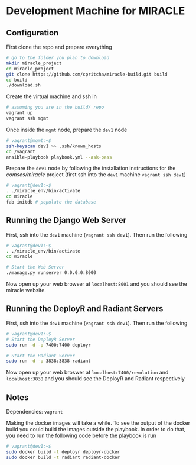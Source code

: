 Development Machine for MIRACLE
===============================

Configuration
-------------

First clone the repo and prepare everything

```bash
# go to the folder you plan to download
mkdir miracle_project
cd miracle_project
git clone https://github.com/cpritcha/miracle-build.git build
cd build
./download.sh
```

Create the virtual machine and ssh in

```bash
# assuming you are in the build/ repo
vagrant up
vagrant ssh mgmt
```

Once inside the `mgmt` node, prepare the `dev1` node

```bash
# vagrant@mgmt:~$ 
ssh-keyscan dev1 >> .ssh/known_hosts
cd /vagrant
ansible-playbook playbook.yml --ask-pass
```

Prepare the `dev1` node by following the installation instructions for the 
*comses/miracle* project (first ssh into the `dev1` machine `vagrant ssh dev1`)

```bash
# vagrant@dev1:~$
. ./miracle_env/bin/activate
cd miracle
fab initdb # populate the database
```

Running the Django Web Server
-----------------------------

First, ssh into the `dev1` machine (`vagrant ssh dev1`). Then run the following

```bash
# vagrant@dev1:~$
. ./miracle_env/bin/activate
cd miracle

# Start the Web Server
./manage.py runserver 0.0.0.0:8000
```

Now open up your web browser at `localhost:8001` and you should see the miracle
website.

Running the DeployR and Radiant Servers
---------------------------------------

First, ssh into the `dev1` machine (`vagrant ssh dev1`). Then run the following

```bash
# vagrant@dev1:~$
# Start the DeployR Server
sudo run -d -p 7400:7400 deployr

# Start the Radiant Server
sudo run -d -p 3838:3838 radiant
```

Now open up your web broswer at `localhost:7400/revolution` and 
`localhost:3838` and you should see the DeployR and Radiant respectively

Notes
-----

Dependencies: `vagrant`

Making the docker images will take a while. To see the output of the docker
build you could build the images outside the playbook. In order to do that,
you need to run the following code before the playbook is run

```bash
# vagrant@dev1:~$
sudo docker build -t deployr deployr-docker
sudo docker build -t radiant radiant-docker
```

